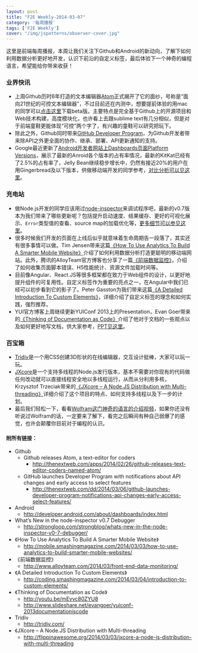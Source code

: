 ```yaml
---
layout: post
title: "F2E Weekly-2014-03-07"
category: '每周播报' 
tags: ['F2E Weekly']
cover: "/img/jspatterns/observer-cover.jpg"
---
```


这里是前端每周播报，本周让我们关注下Github和Android的新动向，了解下如何利用数据分析更好地开发，认识下前沿的自定义标签，最后体验下一个神奇的编程语言，希望能给你带来收获！

<!--more-->

### 业界快讯

- 上周Github历时6年打造的文本编辑器[Atom](https://atom.io/)正式揭开了它的面纱，号称是“面向21世纪的可控文本编辑器”，不过目前还在内测中，想要提前体验的用mac的同学可以[点击这里](https://www.dropbox.com/s/2qs84dmh06n1r6g/atom-mac.zip)下载beta版。主要特点是完全基于Github上的开源项目和Web技术构建，高度模块化，也许看上去跟sublime text有几分相似，但是对于前端童鞋更能体现“可控”两个字了，有兴趣的童鞋可以研究把玩下。
- 除此之外，Github同时带来[GitHub Developer Program](http://developer.github.com/program/)，为Github开发者带来除API之外更全面的协作、继承、部署、API更新通知的支持。
- Google最近更新了[Android开发者网站上Dashboards页面Platform Versions](http://developer.android.com/about/dashboards/index.html)，展示了最新的Anroid各个版本的占有率情况，最新的KitKat已经有了2.5%的占有率了，Jelly Bean继续稳步增长中，仍然有接近20%的用户在用Gingerbread及以下版本，供做移动端开发的同学参考，[对比分析可以见这里](http://thenextweb.com/google/2014/03/04/android-kitkat-hits-2-5-adoption-jelly-bean-grabs-62-third-play-users-still-ics-gingerbread/#!yQMYC)。

### 充电站

- 做Node.js开发的同学应该用过[node-inspector](https://www.npmjs.org/package/node-inspector)来调试程序吧，最新的v0.7版本为我们带来了哪些更新呢？包括提升启动速度、结果缓存、更好的可视化展示、`Error`类型值的查看、source map的加载优化等，[更多细节可以参见这里](http://strongloop.com/strongblog/whats-new-in-the-node-inspector-v0-7-debugger/)。
- 很多时候我们开发的页面在上线后似乎就意味着生命周期告一段落了，其实还有很多事情可以做。Tim Jensen带来这篇[《How To Use Analytics To Build A Smarter Mobile Website》](http://mobile.smashingmagazine.com/2014/03/03/how-to-use-analytics-to-build-smarter-mobile-websites/)介绍了如何利用数据分析打造更聪明的移动端网站。此外，腾讯的AlloyTeam官方博客也分享了一篇[《前端数据监控》](http://www.alloyteam.com/2014/03/front-end-data-monitoring/)，介绍了如何收集页面脚本错误、H5性能统计、资源文件加载时间等。
- 目前像Angular、React.JS等很多框架都在致力于Web组件的设计，以更好地提升组件的可复用性。自定义标签作为重要的亮点之一，在Angular中我们已经可以初步看到它的影子了。Peter Gasston为我们带来这篇[《A Detailed Introduction To Custom Elements》](http://coding.smashingmagazine.com/2014/03/04/introduction-to-custom-elements/)，详细介绍了自定义标签的理念和如何实践，强烈推荐。
- YUI官方博客上周继续更新YUIConf 2013上的Presentation，Evan Goer带来的[《Thinking of Documentation as Code》](http://youtu.be/mEvvc80ZYU8)介绍了他对于文档的一些观点以及如何更好地写文档，供大家参考，[PPT见这里](http://www.slideshare.net/evangoer/yuiconf-2013documentationiscode)。

### 百宝箱

- [Tridiv](http://tridiv.com/)是一个用CSS创建3D形状的在线编辑器，交互设计挺棒，大家可以玩一玩。
- [JXcore](http://jxcore.com/)是一个支持多线程的Node.js发行版本，基本不需要对你现有的代码做任何改动就可以直接线程安全地以多线程运行，从而从分利用多核，Krzysztof Trzeciak带来的[《JXcore – A Node.JS Distribution with Multi-threading》](http://flippinawesome.org/2014/03/03/jxcore-a-node-js-distribution-with-multi-threading)详细介绍了这个项目的特点、如何支持多线程以及下一步的计划。
- 最后我们轻松一下，看看[Wolfram这门神奇的语言的介绍视频](http://v.youku.com/v_show/id_XNjc4OTYxNzEy.html)，如果你还没有听说过Wolfram的话，一定要来了解下，看完之后瞬间有种自己弱爆了的感觉，也许会颠覆你目前对于编程的认识。


#### 附所有链接：

- Github
	- Github releases Atom, a text-editor for coders
		- http://thenextweb.com/apps/2014/02/26/github-releases-text-editor-coders-named-atom/
	- GitHub launches Developer Program with notifications about API changes and early access to select features
		- http://thenextweb.com/dd/2014/03/06/github-launches-developer-program-notifications-api-changes-early-access-select-features/
- Android
	- http://developer.android.com/about/dashboards/index.html
- What’s New in the node-inspector v0.7 Debugger
	- http://strongloop.com/strongblog/whats-new-in-the-node-inspector-v0-7-debugger/
- 《How To Use Analytics To Build A Smarter Mobile Website》
	- http://mobile.smashingmagazine.com/2014/03/03/how-to-use-analytics-to-build-smarter-mobile-websites/
- 《前端数据监控》
	- http://www.alloyteam.com/2014/03/front-end-data-monitoring/
- 《A Detailed Introduction To Custom Elements》
	- http://coding.smashingmagazine.com/2014/03/04/introduction-to-custom-elements/
- 《Thinking of Documentation as Code》
	- http://youtu.be/mEvvc80ZYU8
	- http://www.slideshare.net/evangoer/yuiconf-2013documentationiscode
- Tridiv
	- http://tridiv.com/
- 《JXcore – A Node.JS Distribution with Multi-threading
	- http://flippinawesome.org/2014/03/03/jxcore-a-node-js-distribution-with-multi-threading